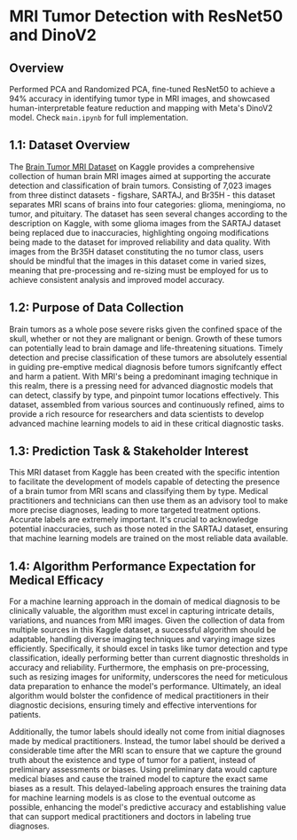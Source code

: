 # MRI Tumor Detection with ResNet50 and DinoV2

## **Overview**

Performed PCA and Randomized PCA, fine-tuned ResNet50 to achieve a 94% accuracy in identifying tumor type in MRI images, and showcased human-interpretable feature reduction and mapping with Meta's DinoV2 model. Check `main.ipynb` for full implementation.

## 1.1: Dataset Overview
The <a href="https://www.kaggle.com/datasets/masoudnickparvar/brain-tumor-mri-dataset">Brain Tumor MRI Dataset</a> on Kaggle provides a comprehensive collection of human brain MRI images aimed at supporting the accurate detection and classification of brain tumors. Consisting of 7,023 images from three distinct datasets - figshare, SARTAJ, and Br35H - this dataset separates MRI scans of brains into four categories: glioma, meningioma, no tumor, and pituitary. The dataset has seen several changes according to the description on Kaggle, with some glioma images from the SARTAJ dataset being replaced due to inaccuracies, highlighting ongoing modifications being made to the dataset for improved reliability and data quality. With images from the Br35H dataset constituting the no tumor class, users should be mindful that the images in this dataset come in varied sizes, meaning that pre-processing and re-sizing must be employed for us to achieve consistent analysis and improved model accuracy.

## 1.2: Purpose of Data Collection
Brain tumors as a whole pose severe risks given the confined space of the skull, whether or not they are malignant or benign. Growth of these tumors can potentially lead to brain damage and life-threatening situations. Timely detection and precise classification of these tumors are absolutely essential in guiding pre-emptive medical diagnosis before tumors signifcantly effect and harm a patient. With MRI's being a predominant imaging technique in this realm, there is a pressing need for advanced diagnostic models that can detect, classify by type, and pinpoint tumor locations effectively. This dataset, assembled from various sources and continuously refined, aims to provide a rich resource for researchers and data scientists to develop advanced machine learning models to aid in these critical diagnostic tasks.

## 1.3: Prediction Task & Stakeholder Interest
This MRI dataset from Kaggle has been created with the specific intention to facilitate the development of models capable of detecting the presence of a brain tumor from MRI scans and classifying them by type. Medical practitioners and technicians can then use them as an advisory tool to make more precise diagnoses, leading to more targeted treatment options. Accurate labels are extremely important. It's crucial to acknowledge potential inaccuracies, such as those noted in the SARTAJ dataset, ensuring that machine learning models are trained on the most reliable data available.

## 1.4: Algorithm Performance Expectation for Medical Efficacy

For a machine learning approach in the domain of medical diagnosis to be clinically valuable, the algorithm must excel in capturing intricate details, variations, and nuances from MRI images. Given the collection of data from multiple sources in this Kaggle dataset, a successful algorithm should be adaptable, handling diverse imaging techniques and varying image sizes efficiently. Specifically, it should excel in tasks like tumor detection and type classification, ideally performing better than current diagnostic thresholds in accuracy and reliability. Furthermore, the emphasis on pre-processing, such as resizing images for uniformity, underscores the need for meticulous data preparation to enhance the model's performance. Ultimately, an ideal algorithm would bolster the confidence of medical practitioners in their diagnostic decisions, ensuring timely and effective interventions for patients.

Additionally, the tumor labels should ideally not come from initial diagnoses made by medical practitioners. Instead, the tumor label should be derived a considerable time after the MRI scan to ensure that we capture the ground truth about the existence and type of tumor for a patient, instead of preliminary assessments or biases. Using preliminary data would capture medical biases and cause the trained model to capture the exact same biases as a result. This delayed-labeling approach ensures the training data for machine learning models is as close to the eventual outcome as possible, enhancing the model's predictive accuracy and establishing value that can support medical practitioners and doctors in labeling true diagnoses.
